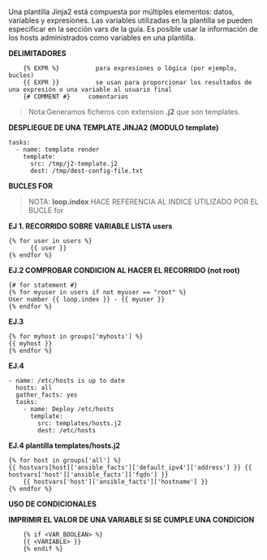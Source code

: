 Una plantilla Jinja2 está compuesta por múltiples elementos: datos, variables y expresiones. 
Las variables utilizadas en la plantilla se pueden especificar en la sección vars de la guía.
Es posible usar la información de los hosts administrados como variables en una plantilla.

**DELIMITADORES**
````
    {% EXPR %}          para expresiones o lógica (por ejemplo, bucles)
    {{ EXPR }}          se usan para proporcionar los resultados de una expresión o una variable al usuario final
    {​# COMMENT #​}     comentarios
````
>Nota:Generamos ficheros con extension **.j2** que son templates.

**DESPLIEGUE DE UNA TEMPLATE JINJA2 (MODULO template)**
````
tasks:
  - name: template render
    template:
      src: /tmp/j2-template.j2
      dest: /tmp/dest-config-file.txt
````      

**BUCLES FOR**
>NOTA: **loop.index** HACE REFERENCIA AL INDICE UTILIZADO POR EL BUCLE for

**EJ 1. RECORRIDO SOBRE VARIABLE LISTA users**
````
{% for user in users %}
      {{ user }}
{% endfor %}
````


**EJ.2 COMPROBAR CONDICION AL HACER EL RECORRIDO (not root)**
````
{​# for statement #​}
{% for myuser in users if not myuser == "root" %}
User number {{ loop.index }} - {{ myuser }}
{% endfor %}
````

**EJ.3**
````
{% for myhost in groups['myhosts'] %}
{{ myhost }}
{% endfor %}
````

**EJ.4**
````
- name: /etc/hosts is up to date
  hosts: all
  gather_facts: yes
  tasks:
    - name: Deploy /etc/hosts
      template:
        src: templates/hosts.j2
        dest: /etc/hosts
````

**EJ.4 plantilla templates/hosts.j2**
````
{% for host in groups['all'] %}
{{ hostvars[host]['ansible_facts']['default_ipv4']['address'] }} {{ hostvars['host']['ansible_facts']['fqdn'] }} 
	{{ hostvars['host']['ansible_facts']['hostname'] }}
{% endfor %}
````

**USO DE CONDICIONALES**

**IMPRIMIR EL VALOR DE UNA VARIABLE SI SE CUMPLE UNA CONDICION**

````
	{% if <VAR_BOOLEAN> %}
	{{ <VARIABLE> }}
	{% endif %}
````

